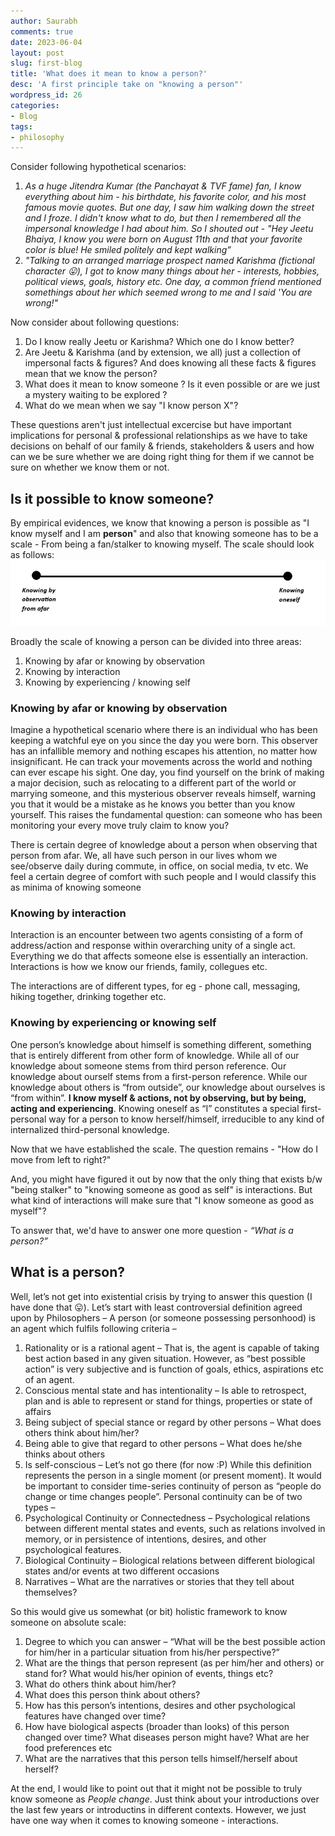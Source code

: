 ```yaml
---
author: Saurabh
comments: true
date: 2023-06-04
layout: post
slug: first-blog
title: 'What does it mean to know a person?'
desc: 'A first principle take on "knowing a person"'
wordpress_id: 26
categories:
- Blog
tags:
- philosophy
---
```

Consider following hypothetical scenarios:
1. _As a huge Jitendra Kumar (the Panchayat & TVF fame) fan, I know everything about him - his birthdate, his favorite color, and his most famous movie quotes. But one day, I saw him walking down the street and I froze. I didn't know what to do, but then I remembered all the impersonal knowledge I had about him. So I shouted out - "Hey Jeetu Bhaiya, I know you were born on August 11th and that your favorite color is blue! He smiled politely and kept walking”_
2. _"Talking to an arranged marriage prospect named Karishma (fictional character 😛), I got to know many things about her - interests, hobbies, political views, goals, history etc. One day, a common friend mentioned somethings about her which seemed wrong to me and I said 'You are wrong!"_

Now consider about following questions:
1. Do I know really Jeetu or Karishma? Which one do I know better?
2. Are Jeetu & Karishma (and by extension, we all) just a collection of impersonal facts & figures? And does knowing all these facts & figures mean that we know the person?
3. What does it mean to know someone ? Is it even possible or are we just a mystery waiting to be explored ?
4. What do we mean when we say "I know person X"? 

These questions aren't just intellectual excercise but have important implications for personal & professional relationships as we have to take decisions on behalf of our family & friends, stakeholders & users and how can we be sure whether we are doing right thing for them if we cannot be sure on whether we know them or not. 

## Is it possible to know someone?
By empirical evidences, we know that knowing a person is possible as "I know myself and I am **person**" and also that knowing someone has to be a scale - From being a fan/stalker to knowing myself. The scale should look as follows:
![knowing_scale](knowing_scale.png "Knowing A person Scale") 


Broadly the scale of knowing a person can be divided into three areas:
1. Knowing by afar or knowing by observation
2. Knowing by interaction
3. Knowing by experiencing / knowing self

### Knowing by afar or knowing by observation
Imagine a hypothetical scenario where there is an individual who has been keeping a watchful eye on you since the day you were born. This observer has an infallible memory and nothing escapes his attention, no matter how insignificant. He can track your movements across the world and nothing can ever escape his sight. One day, you find yourself on the brink of making a major decision, such as relocating to a different part of the world or marrying someone, and this mysterious observer reveals himself, warning you that it would be a mistake as he knows you better than you know yourself. This raises the fundamental question: can someone who has been monitoring your every move truly claim to know you?

There is certain degree of knowledge about a person when observing that person from afar. We, all have such person in our lives whom we see/observe daily during commute, in office, on social media, tv etc. We feel a certain degree of comfort with such people and I would classify this as minima of knowing someone

### Knowing by interaction
Interaction is an encounter between two agents consisting of a form of address/action and response within overarching unity of a single act. Everything we do that affects someone else is essentially an interaction. Interactions is how we know our friends, family, collegues etc.

The interactions are of different types, for eg - phone call, messaging, hiking together, drinking together etc. 

### Knowing by experiencing or knowing self
One person’s knowledge about himself is something different, something that is entirely different from other form of knowledge. While all of our knowledge about someone stems from third person reference. Our knowledge about ourself stems from a first-person reference. While our knowledge about others is “from outside”, our knowledge about ourselves is “from within”. **I know myself & actions, not by observing, but by being, acting and experiencing**. Knowing oneself as “I” constitutes a special first-personal way for a person to know herself/himself, irreducible to any kind of internalized third-personal knowledge.

Now that we have established the scale. The question remains - "How do I move from left to right?" 

And, you might have figured it out by now that the only thing that exists b/w "being stalker" to "knowing someone as good as self" is interactions. But what kind of interactions will make sure that "I know someone as good as myself"? 

To answer that, we'd have to answer one more question - *“What is a person?”*

## What is a person?

Well, let’s not get into existential crisis by trying to answer this question (I have done that 😛). Let’s start with least controversial definition agreed upon by Philosophers –
A person (or someone possessing personhood) is an agent which fulfils following criteria –
1.	Rationality or is a rational agent – That is, the agent is capable of taking best action based in any given situation. However, as “best possible action” is very subjective and is function of goals, ethics, aspirations etc of an agent. 
2.	Conscious mental state and has intentionality – Is able to retrospect, plan and is able to represent or stand for things, properties or state of affairs
3.	Being subject of special stance or regard by other persons – What does others think about him/her?
4.	Being able to give that regard to other persons – What does he/she thinks about others
5.	Is self-conscious – Let’s not go there (for now :P)
While this definition represents the person in a single moment (or present moment). It would be important to consider time-series continuity of person as “people do change or time changes people”. Personal continuity can be of two types –
1.	Psychological Continuity or Connectedness – Psychological relations between different mental states and events, such as relations involved in memory, or in persistence of intentions, desires, and other psychological features.
2.	Biological Continuity – Biological relations between different biological states and/or events at two different occasions
3.	Narratives – What are the narratives or stories that they tell about themselves?

So this would give us somewhat (or bit) holistic framework to know someone on absolute scale:
1.	Degree to which you can answer – “What will be the best possible action for him/her in a particular situation from his/her perspective?” 
2.	What are the things that person represent (as per him/her and others) or stand for? What would his/her opinion of events, things etc? 
3.	What do others think about him/her?
4.	What does this person think about others? 
5.	How has this person’s intentions, desires and other psychological features have changed over time?
6.	How have biological aspects (broader than looks) of this person changed over time? What diseases person might have? What are her food preferences etc
7.	What are the narratives that this person tells himself/herself about herself?


At the end, I would like to point out that it might not be possible to truly know someone as *People change*. Just think about your introductions over the last few years or introductins in different contexts. However, we just have one way when it comes to knowing someone - interactions. 





